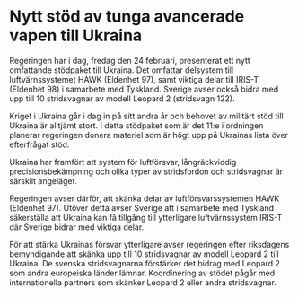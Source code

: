 # Nytt stöd av tunga avancerade vapen till Ukraina

Regeringen har i dag, fredag den 24 februari, presenterat ett nytt omfattande stödpaket till Ukraina. Det omfattar delsystem till luftvärnssystemet HAWK (Eldenhet 97), samt viktiga delar till IRIS-T (Eldenhet 98) i samarbete med Tyskland. Sverige avser också bidra med upp till 10 stridsvagnar av modell Leopard 2 (stridsvagn 122).

Kriget i Ukraina går i dag in på sitt andra år och behovet av militärt stöd till Ukraina är alltjämt stort. I detta stödpaket som är det 11:e i ordningen planerar regeringen donera materiel som är högt upp på Ukrainas lista över efterfrågat stöd.

Ukraina har framfört att system för luftförsvar, långräckviddig precisionsbekämpning och olika typer av stridsfordon och stridsvagnar är särskilt angeläget.

Regeringen avser därför, att skänka delar av luftförsvarssystemen HAWK (Eldenhet 97). Utöver detta avser Sverige att i samarbete med Tyskland säkerställa att Ukraina kan få tillgång till ytterligare luftvärnssystem IRIS-T där Sverige bidrar med viktiga delar.

För att stärka Ukrainas försvar ytterligare avser regeringen efter riksdagens bemyndigande att skänka upp till 10 stridsvagnar av modell Leopard 2 till Ukraina. De svenska stridsvagnarna förstärker det bidrag med Leopard 2 som andra europeiska länder lämnar. Koordinering av stödet pågår med internationella partners som skänker Leopard 2 eller andra stridsvagnar.
